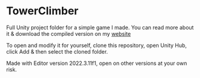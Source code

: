 # TowerClimber
Full Unity project folder for a simple game I made. You can read more about it & download the compiled version on my [website](https://sadcoffee.me/tower-climb)

To open and modify it for yourself, clone this repository, open Unity Hub, click Add & then select the cloned folder.

Made with Editor version 2022.3.11f1, open on other versions at your own risk. 
